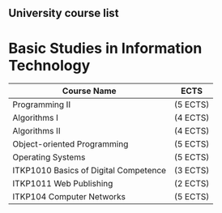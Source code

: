 ## University course list

# Basic Studies in Information Technology

| Course Name                        | ECTS         |
|-------------------------------------|--------------|
| Programming II                      | (5 ECTS)     |
| Algorithms I                        | (4 ECTS)     |
| Algorithms II                       | (4 ECTS)     |
| Object-oriented Programming         | (5 ECTS)     |
| Operating Systems                   | (5 ECTS)     |
| ITKP1010 Basics of Digital Competence | (3 ECTS)     |
| ITKP1011 Web Publishing             | (2 ECTS)     |
| ITKP104 Computer Networks           | (5 ECTS)     |

